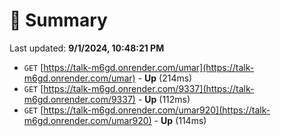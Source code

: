 # 📖 Summary
Last updated: **9/1/2024, 10:48:21 PM**

- `GET` [https://talk-m6gd.onrender.com/umar](https://talk-m6gd.onrender.com/umar) - **Up** (214ms)
- `GET` [https://talk-m6gd.onrender.com/9337](https://talk-m6gd.onrender.com/9337) - **Up** (112ms)
- `GET` [https://talk-m6gd.onrender.com/umar920](https://talk-m6gd.onrender.com/umar920) - **Up** (114ms)
